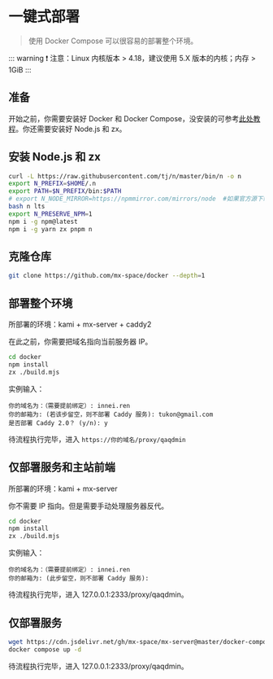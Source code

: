 # 一键式部署

>  使用 Docker Compose 可以很容易的部署整个环境。

::: warning
❗ 注意：Linux 内核版本 > 4.18，建议使用 5.X 版本的内核；内存 > 1GiB
:::

## 准备

开始之前，你需要安装好 Docker 和 Docker Compose，没安装的可参考[此处教程](https://mx-docs.iucky.cn/deploy/bt-panel.html#%E5%AE%89%E8%A3%85-docker)。你还需要安装好 Node.js 和 zx。

## 安装 Node.js 和 zx

```bash
curl -L https://raw.githubusercontent.com/tj/n/master/bin/n -o n
export N_PREFIX=$HOME/.n
export PATH=$N_PREFIX/bin:$PATH
# export N_NODE_MIRROR=https://npmmirror.com/mirrors/node  #如果官方源下载慢的话可以执行这条换国内源
bash n lts
export N_PRESERVE_NPM=1
npm i -g npm@latest
npm i -g yarn zx pnpm n
```

## 克隆仓库

```bash
git clone https://github.com/mx-space/docker --depth=1
```

## 部署整个环境

所部署的环境：kami + mx-server + caddy2

在此之前，你需要把域名指向当前服务器 IP。

```bash
cd docker
npm install
zx ./build.mjs
```

实例输入：

```
你的域名为：（需要提前绑定）: innei.ren
你的邮箱为: (若该步留空，则不部署 Caddy 服务): tukon@gmail.com
是否部署 Caddy 2.0？ (y/n): y
```

待流程执行完毕，进入 `https://你的域名/proxy/qaqdmin`

## 仅部署服务和主站前端

所部署的环境：kami + mx-server

你不需要 IP 指向。但是需要手动处理服务器反代。

```bash
cd docker
npm install
zx ./build.mjs
```

实例输入：

```
你的域名为：（需要提前绑定）: innei.ren
你的邮箱为: (此步留空，则不部署 Caddy 服务):
```

待流程执行完毕，进入 127.0.0.1:2333/proxy/qaqdmin。

## 仅部署服务

```bash
wget https://cdn.jsdelivr.net/gh/mx-space/mx-server@master/docker-compose.yml
docker compose up -d
```

待流程执行完毕，进入 127.0.0.1:2333/proxy/qaqdmin。

